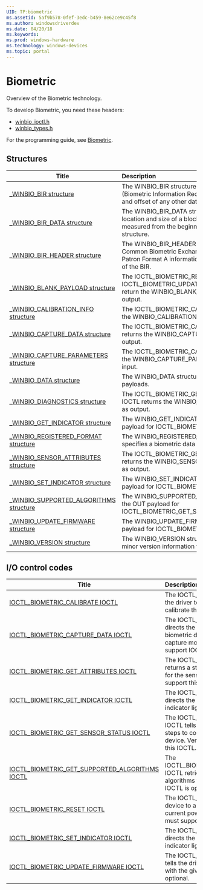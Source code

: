 ```yaml
---
UID: TP:biometric
ms.assetid: 5af9b578-0fef-3edc-b459-8e62ce9c45f8
ms.author: windowsdriverdev
ms.date: 04/20/18
ms.keywords: 
ms.prod: windows-hardware
ms.technology: windows-devices
ms.topic: portal
---
```


# Biometric



Overview of the Biometric technology.

To develop Biometric, you need these headers:

 * [winbio_ioctl.h](..\winbio_ioctl\index.md)
 * [winbio_types.h](..\winbio_types\index.md)

For the programming guide, see [Biometric](https://docs.microsoft.com/en-us/windows-hardware/drivers/biometric).

## Structures

| Title   | Description   |
| ---- |:---- |
| [_WINBIO_BIR structure](..\winbio_types\ns-winbio_types-_winbio_bir.md) | The WINBIO_BIR structure is the root of the BIR (Biometric Information Record). It contains the size and offset of any other data elements in the BIR. |
| [_WINBIO_BIR_DATA structure](..\winbio_types\ns-winbio_types-_winbio_bir_data.md) | The WINBIO_BIR_DATA structure contains the location and size of a block in a BIR. The offset is measured from the beginning of the WINBIO_BIR structure. |
| [_WINBIO_BIR_HEADER structure](..\winbio_types\ns-winbio_types-_winbio_bir_header.md) | The WINBIO_BIR_HEADER structure contains the Common Biometric Exchange File Format (CBEFF) Patron Format A information that describes the rest of the BIR. |
| [_WINBIO_BLANK_PAYLOAD structure](..\winbio_ioctl\ns-winbio_ioctl-_winbio_blank_payload.md) | The IOCTL_BIOMETRIC_RESET and IOCTL_BIOMETRIC_UPDATE_FIRMWARE IOCTLs return the WINBIO_BLANK_PAYLOAD structure as output. |
| [_WINBIO_CALIBRATION_INFO structure](..\winbio_ioctl\ns-winbio_ioctl-_winbio_calibration_info.md) | The IOCTL_BIOMETRIC_CALIBRATE IOCTL returns the WINBIO_CALIBRATION_INFO structure as output. |
| [_WINBIO_CAPTURE_DATA structure](..\winbio_ioctl\ns-winbio_ioctl-_winbio_capture_data.md) | The IOCTL_BIOMETRIC_CAPTURE_DATA IOCTL returns the WINBIO_CAPTURE_DATA structure as output. |
| [_WINBIO_CAPTURE_PARAMETERS structure](..\winbio_ioctl\ns-winbio_ioctl-_winbio_capture_parameters.md) | The IOCTL_BIOMETRIC_CAPTURE_DATA IOCTL uses the WINBIO_CAPTURE_PARAMETERS structure as input. |
| [_WINBIO_DATA structure](..\winbio_ioctl\ns-winbio_ioctl-_winbio_data.md) | The WINBIO_DATA structure specifies data in IOCTL payloads. |
| [_WINBIO_DIAGNOSTICS structure](..\winbio_ioctl\ns-winbio_ioctl-_winbio_diagnostics.md) | The IOCTL_BIOMETRIC_GET_SENSOR_STATUS IOCTL returns the WINBIO_DIAGNOSTICS structure as output. |
| [_WINBIO_GET_INDICATOR structure](..\winbio_ioctl\ns-winbio_ioctl-_winbio_get_indicator.md) | The WINBIO_GET_INDICATOR structure is the OUT payload for IOCTL_BIOMETRIC_GET_INDICATOR. |
| [_WINBIO_REGISTERED_FORMAT structure](..\winbio_types\ns-winbio_types-_winbio_registered_format.md) | The WINBIO_REGISTERED_FORMAT structure specifies a biometric data format. |
| [_WINBIO_SENSOR_ATTRIBUTES structure](..\winbio_ioctl\ns-winbio_ioctl-_winbio_sensor_attributes.md) | The IOCTL_BIOMETRIC_GET_ATTRIBUTES structure returns the WINBIO_SENSOR_ATTRIBUTES structure as output. |
| [_WINBIO_SET_INDICATOR structure](..\winbio_ioctl\ns-winbio_ioctl-_winbio_set_indicator.md) | The WINBIO_SET_INDICATOR structure is the IN payload for IOCTL_BIOMETRIC_SET_INDICATOR. |
| [_WINBIO_SUPPORTED_ALGORITHMS structure](..\winbio_ioctl\ns-winbio_ioctl-_winbio_supported_algorithms.md) | The WINBIO_SUPPORTED_ALGORITHMS structure is the OUT payload for IOCTL_BIOMETRIC_GET_SUPPORTED_ALGORITHMS. |
| [_WINBIO_UPDATE_FIRMWARE structure](..\winbio_ioctl\ns-winbio_ioctl-_winbio_update_firmware.md) | The WINBIO_UPDATE_FIRMWARE structure is the IN payload for IOCTL_BIOMETRIC_UPDATE_FIRMWARE. |
| [_WINBIO_VERSION structure](..\winbio_types\ns-winbio_types-_winbio_version.md) | The WINBIO_VERSION structure describes major and minor version information for a WBDI driver. |

## I/O control codes

| Title   | Description   |
| ---- |:---- |
| [IOCTL_BIOMETRIC_CALIBRATE IOCTL](..\winbio_ioctl\ni-winbio_ioctl-ioctl_biometric_calibrate.md) | The IOCTL_BIOMETRIC_CALIBRATE IOCTL directs the driver to perform any necessary steps to calibrate the device for use. |
| [IOCTL_BIOMETRIC_CAPTURE_DATA IOCTL](..\winbio_ioctl\ni-winbio_ioctl-ioctl_biometric_capture_data.md) | The IOCTL_BIOMETRIC_CAPTURE_DATA IOCTL directs the driver to retrieve the next scan of biometric data. This call should put the device into capture mode.Vendor-supplied WBDI drivers must support IOCTL_BIOMETRIC_CAPTURE_DATA. |
| [IOCTL_BIOMETRIC_GET_ATTRIBUTES IOCTL](..\winbio_ioctl\ni-winbio_ioctl-ioctl_biometric_get_attributes.md) | The IOCTL_BIOMETRIC_GET_ATTRIBUTES IOCTL returns a structure that contains a set of attributes for the sensor. Vendor-supplied WBDI drivers must support this IOCTL. |
| [IOCTL_BIOMETRIC_GET_INDICATOR IOCTL](..\winbio_ioctl\ni-winbio_ioctl-ioctl_biometric_get_indicator.md) | The IOCTL_BIOMETRIC_GET_INDICATOR IOCTL directs the driver to retrieve the status of the indicator light. This IOCTL is optional. |
| [IOCTL_BIOMETRIC_GET_SENSOR_STATUS IOCTL](..\winbio_ioctl\ni-winbio_ioctl-ioctl_biometric_get_sensor_status.md) | The IOCTL_BIOMETRIC_GET_SENSOR_STATUS IOCTL tells the driver to perform any necessary steps to collect the current operating status of the device. Vendor-supplied WBDI drivers must support this IOCTL. |
| [IOCTL_BIOMETRIC_GET_SUPPORTED_ALGORITHMS IOCTL](..\winbio_ioctl\ni-winbio_ioctl-ioctl_biometric_get_supported_algorithms.md) | The IOCTL_BIOMETRIC_GET_SUPPORTED_ALGORITHMS IOCTL retrieves a list of cryptographic hash algorithms that are supported by the device. This IOCTL is optional. |
| [IOCTL_BIOMETRIC_RESET IOCTL](..\winbio_ioctl\ni-winbio_ioctl-ioctl_biometric_reset.md) | The IOCTL_BIOMETRIC_RESET IOCTL resets the device to a known or idle state, according to the current power state. Vendor-supplied WBDI drivers must support this IOCTL. |
| [IOCTL_BIOMETRIC_SET_INDICATOR IOCTL](..\winbio_ioctl\ni-winbio_ioctl-ioctl_biometric_set_indicator.md) | The IOCTL_BIOMETRIC_SET_INDICATOR IOCTL directs the driver to update the status of the indicator light. |
| [IOCTL_BIOMETRIC_UPDATE_FIRMWARE IOCTL](..\winbio_ioctl\ni-winbio_ioctl-ioctl_biometric_update_firmware.md) | The IOCTL_BIOMETRIC_UPDATE_FIRMWARE IOCTL tells the driver to update the firmware for the device with the given firmware image. This IOCTL is optional. |
